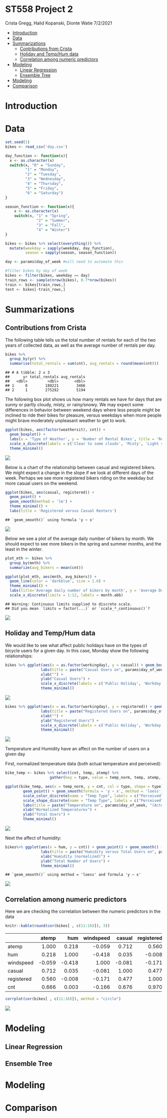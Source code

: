 ST558 Project 2
================
Crista Gregg, Halid Kopanski, Dionte Watie
7/2/2021

-   [Introduction](#introduction)
-   [Data](#data)
-   [Summarizations](#summarizations)
    -   [Contributions from Crista](#contributions-from-crista)
    -   [Holiday and Temp/Hum data](#holiday-and-temphum-data)
    -   [Correlation among numeric
        predictors](#correlation-among-numeric-predictors)
-   [Modeling](#modeling)
    -   [Linear Regression](#linear-regression)
    -   [Ensemble Tree](#ensemble-tree)
-   [Modeling](#modeling-1)
-   [Comparison](#comparison)

# Introduction

# Data

``` r
set.seed(1)
bikes <- read_csv('day.csv')

day_function <- function(x){
  x <- as.character(x)
  switch(x, "0" = "Sunday", 
         "1" = "Monday", 
         "2" = "Tuesday", 
         "3" = "Wednesday", 
         "4" = "Thursday", 
         "5" = "Friday", 
         "6" = "Saturday")
}

season_function <- function(x){
    x <- as.character(x)
    switch(x, "1" = "Spring",
              "2" = "Summer",
              "3" = "Fall",
              "4" = "Winter")
}

bikes <- bikes %>% select(everything()) %>% 
  mutate(weekday = sapply(weekday, day_function), 
         season = sapply(season, season_function))

day <- params$day_of_week #will need to automate this

#filter bikes by day of week
bikes <- filter(bikes, weekday == day)
train_rows <- sample(nrow(bikes), 0.7*nrow(bikes))
train <- bikes[train_rows,]
test <- bikes[-train_rows,]
```

# Summarizations

## Contributions from Crista

The following table tells us the total number of rentals for each of the
two years of collected data, as well as the average number of rentals
per day.

``` r
bikes %>%
  group_by(yr) %>%
  summarise(total_rentals = sum(cnt), avg_rentals = round(mean(cnt)))
```

    ## # A tibble: 2 x 3
    ##      yr total_rentals avg_rentals
    ##   <dbl>         <dbl>       <dbl>
    ## 1     0        180221        3466
    ## 2     1        275282        5194

The following box plot shows us how many rentals we have for days that
are sunny or partly cloudy, misty, or rainy/snowy. We may expect some
differences in behavior between weekend days where less people might be
inclined to ride their bikes for pleasure, versus weekdays when more
people might brave moderately unpleasant weather to get to work.

``` r
ggplot(bikes, aes(factor(weathersit), cnt)) +
  geom_boxplot() +
  labs(x = 'Type of Weather', y = 'Number of Rental Bikes', title = 'Rental Bikes by Type of Weather') +
  scale_x_discrete(labels = c('Clear to some clouds', 'Misty', 'Light snow or rain')) +
  theme_minimal()
```

![](ST558-Project-2_files/figure-gfm/unnamed-chunk-3-1.png)<!-- -->

Below is a chart of the relationship between casual and registered
bikers. We might expect a change in the slope if we look at different
days of the week. Perhaps we see more registered bikers riding on the
weekday but more casual users on the weekend.

``` r
ggplot(bikes, aes(casual, registered)) +
  geom_point() +
  geom_smooth(method = 'lm') +
  theme_minimal() +
  labs(title = 'Registered versus Casual Renters')
```

    ## `geom_smooth()` using formula 'y ~ x'

![](ST558-Project-2_files/figure-gfm/unnamed-chunk-4-1.png)<!-- -->

Below we see a plot of the average daily number of bikers by month. We
should expect to see more bikers in the spring and summer months, and
the least in the winter.

``` r
plot_mth <- bikes %>%
  group_by(mnth) %>%
  summarize(avg_bikers = mean(cnt))

ggplot(plot_mth, aes(mnth, avg_bikers)) +
  geom_line(color = 'darkblue', size = 1.6) +
  theme_minimal() +
  labs(title='Average daily number of bikers by month', y = 'Average Daily Bikers', x = 'Month') +
  scale_x_discrete(limits = 1:12, labels = month.abb)
```

    ## Warning: Continuous limits supplied to discrete scale.
    ## Did you mean `limits = factor(...)` or `scale_*_continuous()`?

![](ST558-Project-2_files/figure-gfm/unnamed-chunk-5-1.png)<!-- -->

## Holiday and Temp/Hum data

We would like to see what affect public holidays have on the types of
bicycle users for a given day. In this case, Monday show the following
relationships:

``` r
bikes %>% ggplot(aes(x = as.factor(workingday), y = casual)) + geom_boxplot() + 
                labs(title = paste("Casual Users on", params$day_of_week)) + 
                xlab("") + 
                ylab("Casual Users") + 
                scale_x_discrete(labels = c('Public Holiday', 'Workday')) + 
                theme_minimal()
```

![](ST558-Project-2_files/figure-gfm/holiday-1.png)<!-- -->

``` r
bikes %>% ggplot(aes(x = as.factor(workingday), y = registered)) + geom_boxplot() + 
                labs(title = paste("Registered Users on", params$day_of_week)) + 
                xlab("") + 
                ylab("Registered Users") +
                scale_x_discrete(labels = c('Public Holiday', 'Workday')) +
                theme_minimal()
```

![](ST558-Project-2_files/figure-gfm/holiday-2.png)<!-- -->

Temperature and Humidity have an affect on the number of users on a
given day

First, normalized temperature data (both actual temperature and
perceived):

``` r
bike_temp <- bikes %>% select(cnt, temp, atemp) %>% 
                    gather(key = type, value = temp_norm, temp, atemp, factor_key = FALSE)

ggplot(bike_temp, aes(x = temp_norm, y = cnt, col = type, shape = type)) + 
        geom_point() + geom_smooth(formula = 'y ~ x', method = 'loess') +
        scale_color_discrete(name = "Temp Type", labels = c("Perceived", "Actual")) +
        scale_shape_discrete(name = "Temp Type", labels = c("Perceived", "Actual")) +
        labs(title = paste("Temperature on", params$day_of_week, "(Actual and Perceived)")) +
        xlab("Normalized Temperatures") +
        ylab("Total Users") + 
        theme_minimal()
```

![](ST558-Project-2_files/figure-gfm/temp_hum-1.png)<!-- -->

Next the affect of humidity:

``` r
bikes%>% ggplot(aes(x = hum, y = cnt)) + geom_point() + geom_smooth() +
                labs(title = paste("Humidity versus Total Users on", params$day_of_week)) +
                xlab("Humidity (normalized)") +
                ylab("Total Number of Users") +
                theme_minimal()
```

    ## `geom_smooth()` using method = 'loess' and formula 'y ~ x'

![](ST558-Project-2_files/figure-gfm/hum-1.png)<!-- -->

## Correlation among numeric predictors

Here we are checking the correlation between the numeric predictors in
the data

``` r
knitr::kable(round(cor(bikes[ , c(11:16)]), 3))
```

|            |  atemp |    hum | windspeed | casual | registered |    cnt |
|:-----------|-------:|-------:|----------:|-------:|-----------:|-------:|
| atemp      |  1.000 |  0.218 |    -0.059 |  0.712 |      0.560 |  0.666 |
| hum        |  0.218 |  1.000 |    -0.418 |  0.035 |     -0.008 |  0.003 |
| windspeed  | -0.059 | -0.418 |     1.000 | -0.081 |     -0.171 | -0.166 |
| casual     |  0.712 |  0.035 |    -0.081 |  1.000 |      0.477 |  0.676 |
| registered |  0.560 | -0.008 |    -0.171 |  0.477 |      1.000 |  0.970 |
| cnt        |  0.666 |  0.003 |    -0.166 |  0.676 |      0.970 |  1.000 |

``` r
corrplot(cor(bikes[ , c(11:16)]), method = "circle")
```

![](ST558-Project-2_files/figure-gfm/correlation-1.png)<!-- -->

# Modeling

## Linear Regression

## Ensemble Tree

# Modeling

# Comparison
